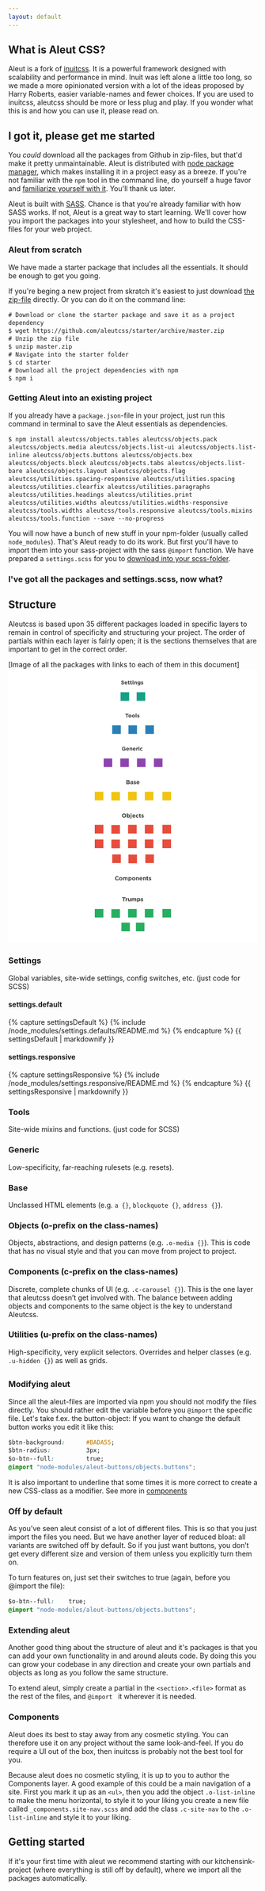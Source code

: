 ```yaml
---
layout: default
---
```


## What is Aleut CSS?
Aleut is a fork of [inuitcss](https://github.com/inuitcss). It is a powerful framework designed with scalability and performance in mind. Inuit was left alone a little too long, so we made a more opinionated version with a lot of the ideas proposed by Harry Roberts, easier variable-names and fewer choices. If you are used to inuitcss, aleutcss should be more or less plug and play. If you wonder what this is and how you can use it, please read on.

## I got it, please get me started

You _could_ download all the packages from Github in zip-files, but that'd make it pretty unmaintainable. Aleut is distributed with [node package manager](https://npmjs.com), which makes installing it in a project easy as a breeze. If you're not familiar with the `npm` tool in the command line, do yourself a huge favor and [familiarize yourself with it](https://docs.npmjs.com/getting-started/what-is-npm). You'll thank us later.

Aleut is built with [SASS](http://sass-lang.com/guide). Chance is that you're already familiar with how SASS works. If not, Aleut is a great way to start learning. We'll cover how you import the packages into your stylesheet, and how to build the CSS-files for your web project.

### Aleut from scratch

We have made a starter package that includes all the essentials. It should be enough to get you going.

If you're beging a new project from skratch it's easiest to just download [the zip-file](https://github.com/mhauken/start/archive/master.zip) directly. Or you can do it on the command line:

	# Download or clone the starter package and save it as a project dependency
	$ wget https://github.com/aleutcss/starter/archive/master.zip
	# Unzip the zip file
	$ unzip master.zip
	# Navigate into the starter folder
	$ cd starter
	# Download all the project dependencies with npm
	$ npm i

### Getting Aleut into an existing project

If you already have a `package.json`-file in your project, just run this command in terminal to save the Aleut essentials as dependencies.

	$ npm install aleutcss/objects.tables aleutcss/objects.pack aleutcss/objects.media aleutcss/objects.list-ui aleutcss/objects.list-inline aleutcss/objects.buttons aleutcss/objects.box aleutcss/objects.block aleutcss/objects.tabs aleutcss/objects.list-bare aleutcss/objects.layout aleutcss/objects.flag aleutcss/utilities.spacing-responsive aleutcss/utilities.spacing aleutcss/utilities.clearfix aleutcss/utilities.paragraphs aleutcss/utilities.headings aleutcss/utilities.print aleutcss/utilities.widths aleutcss/utilities.widths-responsive aleutcss/tools.widths aleutcss/tools.responsive aleutcss/tools.mixins aleutcss/tools.function --save --no-progress

You will now have a bunch of new stuff in your npm-folder (usually called `node_modules`). That's Aleut ready to do its work. But first you'll have to import them into your sass-project with the sass `@import` function. We have prepared a `settings.scss` for you to [download into your scss-folder](https://raw.githubusercontent.com/aleutcss/starter/master/settings.scss).

### I've got all the packages and settings.scss, now what?








## Structure
Aleutcss is based upon 35 different packages loaded in specific layers to remain in control of specificity and structuring your project. The order of partials within each layer is fairly open; it is the sections themselves that are important to get in the correct order.

[Image of all the packages with links to each of them in this document]
<img src="public/overview.png">

### Settings
Global variables, site-wide settings, config switches, etc.
(just code for SCSS)

<h4 class="c-toggle u-bg-settings" data-toggle-next> settings.default</h4>
<article class="c-article" data-hide>
	{% capture settingsDefault %}
		{% include /node_modules/settings.defaults/README.md %}
		{% endcapture %}
	{{ settingsDefault | markdownify }}
</article>

<h4 class="c-toggle u-bg-settings" data-toggle-next> settings.responsive</h4>
<article class="c-article" data-hide>
	{% capture settingsResponsive %}
		{% include /node_modules/settings.responsive/README.md %}
		{% endcapture %}
	{{ settingsResponsive | markdownify }}
</article>

### Tools
Site-wide mixins and functions.
(just code for SCSS)

### Generic
Low-specificity, far-reaching rulesets (e.g. resets).

### Base
Unclassed HTML elements (e.g. `a {}`, `blockquote {}`, `address {}`).

### Objects (o-prefix on the class-names)
Objects, abstractions, and design patterns (e.g. `.o-media {}`).
This is code that has no visual style and that you can move from project to project.

### Components (c-prefix on the class-names)
Discrete, complete chunks of UI (e.g. `.c-carousel {}`). This is the one layer that aleutcss doesn’t get involved with. The balance between adding objects and components to the same object is the key to understand Aleutcss.

### Utilities (u-prefix on the class-names)
High-specificity, very explicit selectors. Overrides and helper classes (e.g. `.u-hidden {}`) as well as grids.

##

### Modifying aleut
Since all the aleut-files are imported via npm you should not modify the files directly. You should rather edit the variable before you `@import` the specific file. Let's take f.ex. the button-object: If you want to change the default button works you edit it like this:
```css
$btn-background:      #BADA55;
$btn-radius:          3px;
$o-btn--full:         true;
@import "node-modules/aleut-buttons/objects.buttons";
```

It is also important to underline that some times it is more correct to create a new CSS-class as a modifier. See more in [components]("#components")

### Off by default
As you've seen aleut consist of a lot of different files. This is so that you just import the files you need. But we have another layer of reduced bloat: all variants are switched off by default. So if you just want buttons, you don’t get every different size and version of them unless you explicitly turn them on.

To turn features on, just set their switches to true (again, before you @import the file):
```css
$o-btn--full:    true;
@import "node-modules/aleut-buttons/objects.buttons";
```

### Extending aleut
Another good thing about the structure of aleut and it's packages is that you can add your own functionality in and around aleuts code. By doing this you can grow your codebase in any direction and create your own partials and objects as long as you follow the same structure.

To extend aleut, simply create a partial in the `<section>.<file>` format as the rest of the files, and `@import ` it wherever it is needed.

### Components
Aleut does its best to stay away from any cosmetic styling. You can therefore use it on any project without the same look-and-feel. If you do require a UI out of the box, then inuitcss is probably not the best tool for you.

Because aleut does no cosmetic styling, it is up to you to author the Components layer. A good example of this could be a main navigation of a site. First you mark it up as an `<ul>`, then you add the object `.o-list-inline` to make the menu horizontal, to style it to your liking you create a new file called `_components.site-nav.scss` and add the class `.c-site-nav` to the `.o-list-inline` and style it to your liking.

## Getting started
If it's your first time with aleut we recommend starting with our kitchensink-project (where everything is still off by default), where we import all the packages automatically.
